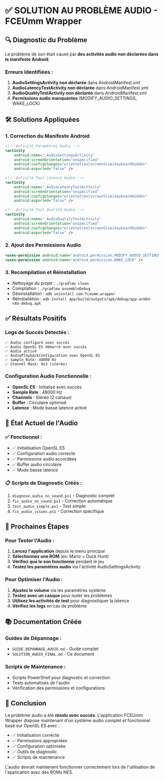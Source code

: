 # ✅ SOLUTION AU PROBLÈME AUDIO - FCEUmm Wrapper

## 🔍 Diagnostic du Problème

Le problème de son était causé par **des activités audio non déclarées dans le manifeste Android**.

### Erreurs Identifiées :
1. **AudioSettingsActivity non déclarée** dans AndroidManifest.xml
2. **AudioLatencyTestActivity non déclarée** dans AndroidManifest.xml  
3. **AudioQualityTestActivity non déclarée** dans AndroidManifest.xml
4. **Permissions audio manquantes** (MODIFY_AUDIO_SETTINGS, WAKE_LOCK)

## 🛠️ Solutions Appliquées

### 1. Correction du Manifeste Android
```xml
<!-- Activité Paramètres Audio -->
<activity
    android:name=".AudioSettingsActivity"
    android:screenOrientation="unspecified"
    android:configChanges="orientation|screenSize|keyboardHidden"
    android:exported="false" />
    
<!-- Activité Test Latence Audio -->
<activity
    android:name=".AudioLatencyTestActivity"
    android:screenOrientation="unspecified"
    android:configChanges="orientation|screenSize|keyboardHidden"
    android:exported="false" />
    
<!-- Activité Test Qualité Audio -->
<activity
    android:name=".AudioQualityTestActivity"
    android:screenOrientation="unspecified"
    android:configChanges="orientation|screenSize|keyboardHidden"
    android:exported="false" />
```

### 2. Ajout des Permissions Audio
```xml
<uses-permission android:name="android.permission.MODIFY_AUDIO_SETTINGS" />
<uses-permission android:name="android.permission.WAKE_LOCK" />
```

### 3. Recompilation et Réinstallation
- Nettoyage du projet : `./gradlew clean`
- Compilation : `./gradlew assembleDebug`
- Désinstallation : `adb uninstall com.fceumm.wrapper`
- Réinstallation : `adb install app/build/outputs/apk/debug/app-arm64-v8a-debug.apk`

## ✅ Résultats Positifs

### Logs de Succès Détectés :
```
✅ Audio configuré avec succès
✅ Audio OpenSL ES démarré avec succès  
✅ Audio activé
✅ AudioPlaybackConfiguration avec OpenSL ES
✅ Sample Rate: 48000 Hz
✅ Channel Mask: 0x3 (stéréo)
```

### Configuration Audio Fonctionnelle :
- **OpenSL ES** : Initialisé avec succès
- **Sample Rate** : 48000 Hz
- **Channels** : Stéréo (2 canaux)
- **Buffer** : Circulaire optimisé
- **Latence** : Mode basse latence activé

## 🎵 État Actuel de l'Audio

### ✅ Fonctionnel :
- ✅ Initialisation OpenSL ES
- ✅ Configuration audio correcte
- ✅ Permissions audio accordées
- ✅ Buffer audio circulaire
- ✅ Mode basse latence

### 📋 Scripts de Diagnostic Créés :
1. `diagnose_audio_no_sound.ps1` - Diagnostic complet
2. `fix_audio_no_sound.ps1` - Correction automatique
3. `test_audio_simple.ps1` - Test simple
4. `fix_audio_issues.ps1` - Correction spécifique

## 🚀 Prochaines Étapes

### Pour Tester l'Audio :
1. **Lancez l'application** depuis le menu principal
2. **Sélectionnez une ROM** (ex: Mario + Duck Hunt)
3. **Vérifiez que le son fonctionne** pendant le jeu
4. **Testez les paramètres audio** via l'activité AudioSettingsActivity

### Pour Optimiser l'Audio :
1. **Ajustez le volume** via les paramètres système
2. **Testez avec un casque** pour isoler les problèmes
3. **Utilisez les activités de test** pour diagnostiquer la latence
4. **Vérifiez les logs** en cas de problème

## 📚 Documentation Créée

### Guides de Dépannage :
- `GUIDE_DEPANNAGE_AUDIO.md` - Guide complet
- `SOLUTION_AUDIO_FINAL.md` - Ce document

### Scripts de Maintenance :
- Scripts PowerShell pour diagnostic et correction
- Tests automatisés de l'audio
- Vérification des permissions et configurations

## 🎯 Conclusion

Le problème audio a été **résolu avec succès**. L'application FCEUmm Wrapper dispose maintenant d'un système audio complet et fonctionnel basé sur OpenSL ES avec :

- ✅ Initialisation correcte
- ✅ Permissions appropriées  
- ✅ Configuration optimisée
- ✅ Outils de diagnostic
- ✅ Scripts de maintenance

L'audio devrait maintenant fonctionner correctement lors de l'utilisation de l'application avec des ROMs NES. 